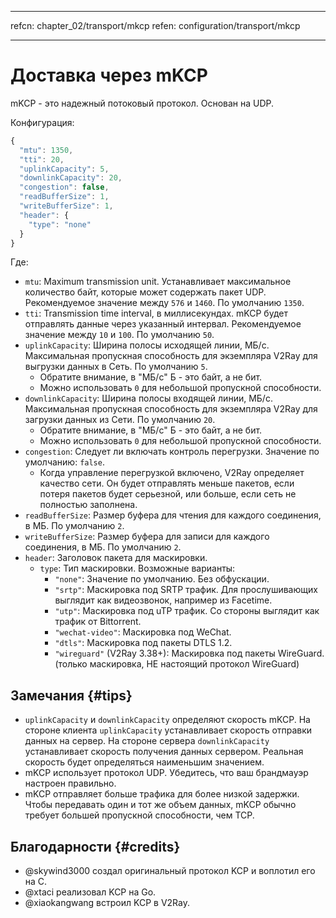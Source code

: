 * * *

refcn: chapter_02/transport/mkcp refen: configuration/transport/mkcp

* * *

# Доставка через mKCP

mKCP - это надежный потоковый протокол. Основан на UDP.

Конфигурация:

```javascript
{
  "mtu": 1350,
  "tti": 20,
  "uplinkCapacity": 5,
  "downlinkCapacity": 20,
  "congestion": false,
  "readBufferSize": 1,
  "writeBufferSize": 1,
  "header": {
    "type": "none"
  }
}
```

Где:

* `mtu`: Maximum transmission unit. Устанавливает максимальное количество байт, которые может содержать пакет UDP. Рекомендуемое значение между `576` и `1460`. По умолчанию `1350`.
* `tti`: Transmission time interval, в миллисекундах. mKCP будет отправлять данные через указанный интервал. Рекомендуемое значение между `10` и `100`. По умолчанию `50`.
* `uplinkCapacity`: Ширина полосы исходящей линии, МБ/с. Максимальная пропускная способность для экземпляра V2Ray для выгрузки данных в Сеть. По умолчанию `5`. 
  * Обратите внимание, в "МБ/с" Б - это байт, а не бит.
  * Можно использовать `0` для небольшой пропускной способности.
* `downlinkCapacity`: Ширина полосы входящей линии, МБ/с. Максимальная пропускная способность для экземпляра V2Ray для загрузки данных из Сети. По умолчанию `20`. 
  * Обратите внимание, в "МБ/с" Б - это байт, а не бит.
  * Можно использовать `0` для небольшой пропускной способности.
* `congestion`: Следует ли включать контроль перегрузки. Значение по умолчанию: `false`. 
  * Когда управление перегрузкой включено, V2Ray определяет качество сети. Он будет отправлять меньше пакетов, если потеря пакетов будет серьезной, или больше, если сеть не полностью заполнена.
* `readBufferSize`: Размер буфера для чтения для каждого соединения, в МБ. По умолчанию `2`.
* `writeBufferSize`: Размер буфера для записи для каждого соединения, в МБ. По умолчанию `2`.
* `header`: Заголовок пакета для маскировки. 
  * `type`: Тип маскировки. Возможные варианты: 
    * `"none"`: Значение по умолчанию. Без обфускации.
    * `"srtp"`: Маскировка под SRTP трафик. Для прослушивающих выглядит как видеозвонок, например из Facetime.
    * `"utp"`: Маскировка под uTP трафик. Со стороны выглядит как трафик от Bittorrent.
    * `"wechat-video"`: Маскировка под WeChat.
    * `"dtls"`: Маскировка под пакеты DTLS 1.2.
    * `"wireguard"` (V2Ray 3.38+): Маскировка под пакеты WireGuard. (только маскировка, НЕ настоящий протокол WireGuard)

## Замечания {#tips}

* `uplinkCapacity` и `downlinkCapacity` определяют скорость mKCP. На стороне клиента `uplinkCapacity` устанавливает скорость отправки данных на сервер. На стороне сервера `downlinkCapacity` устанавливает скорость получения данных сервером. Реальная скорость будет определяться наименьшим значением.
* mKCP использует протокол UDP. Убедитесь, что ваш брандмауэр настроен правильно.
* mKCP отправляет больше трафика для более низкой задержки. Чтобы передавать один и тот же объем данных, mKCP обычно требует большей пропускной способности, чем TCP.

## Благодарности {#credits}

* @skywind3000 создал оригинальный протокол KCP и воплотил его на C.
* @xtaci реализовал KCP на Go.
* @xiaokangwang встроил KCP в V2Ray.
